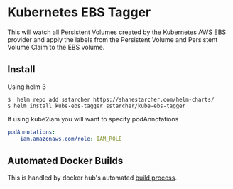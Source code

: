 # Kubernetes EBS Tagger

This will watch all Persistent Volumes created by the Kubernetes AWS EBS provider and apply the labels from the Persistent Volume and Persistent Volume Claim to the EBS volume.


## Install

Using helm 3

```
$  helm repo add sstarcher https://shanestarcher.com/helm-charts/
$ helm install kube-ebs-tagger sstarcher/kube-ebs-tagger
```

If using kube2iam you will want to specify podAnnotations
```yaml
podAnnotations:
    iam.amazonaws.com/role: IAM_ROLE
```

## Automated Docker Builds

This is handled by docker hub's automated [build process](https://hub.docker.com/repository/docker/sstarcher/kube-ebs-tagger/).
